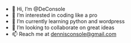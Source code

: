 - 👋 Hi, I’m @DeConsole
- 👀 I’m interested in coding like a pro
- 🌱 I’m currently learning python and wordpress
- 💞️ I’m looking to collaborate on great ideas
- 📫 Reach me at dennisconsole@gmail.com

<!---
DeConsole/DeConsole is a ✨ special ✨ repository because its `README.md` (this file) appears on your GitHub profile.
You can click the Preview link to take a look at your changes.
--->
